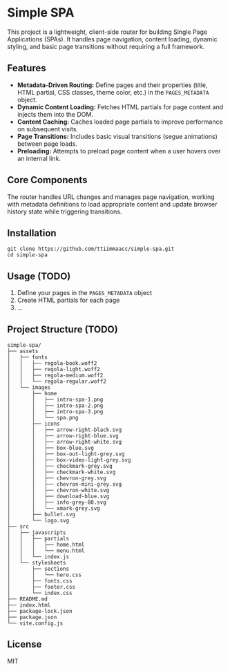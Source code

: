 # Simple SPA

This project is a lightweight, client-side router for building Single Page Applications (SPAs). It handles page navigation, content loading, dynamic styling, and basic page transitions without requiring a full framework.

## Features

- **Metadata-Driven Routing:** Define pages and their properties (title, HTML partial, CSS classes, theme color, etc.) in the `PAGES_METADATA` object.
- **Dynamic Content Loading:** Fetches HTML partials for page content and injects them into the DOM.
- **Content Caching:** Caches loaded page partials to improve performance on subsequent visits.
- **Page Transitions:** Includes basic visual transitions (segue animations) between page loads.
- **Preloading:** Attempts to preload page content when a user hovers over an internal link.

## Core Components

The router handles URL changes and manages page navigation, working with metadata definitions to load appropriate content and update browser history state while triggering transitions.

## Installation

```
git clone https://github.com/ttiimmaacc/simple-spa.git
cd simple-spa
```

## Usage (TODO)

1. Define your pages in the `PAGES_METADATA` object
2. Create HTML partials for each page
3. ...

## Project Structure (TODO)

```
simple-spa/
├── assets
│   ├── fonts
│   │   ├── regola-book.woff2
│   │   ├── regola-light.woff2
│   │   ├── regola-medium.woff2
│   │   └── regola-regular.woff2
│   └── images
│       ├── home
│       │   ├── intro-spa-1.png
│       │   ├── intro-spa-2.png
│       │   ├── intro-spa-3.png
│       │   └── spa.png
│       ├── icons
│       │   ├── arrow-right-black.svg
│       │   ├── arrow-right-blue.svg
│       │   ├── arrow-right-white.svg
│       │   ├── box-blue.svg
│       │   ├── box-out-light-grey.svg
│       │   ├── box-video-light-grey.svg
│       │   ├── checkmark-grey.svg
│       │   ├── checkmark-white.svg
│       │   ├── chevron-grey.svg
│       │   ├── chevron-mini-grey.svg
│       │   ├── chevron-white.svg
│       │   ├── download-blue.svg
│       │   ├── info-grey-80.svg
│       │   └── xmark-grey.svg
│       ├── bullet.svg
│       └── logo.svg
├── src
│   ├── javascripts
│   │   ├── partials
│   │   │   ├── home.html
│   │   │   └── menu.html
│   │   └── index.js
│   └── stylesheets
│       ├── sections
│       │   └── hero.css
│       ├── fonts.css
│       ├── footer.css
│       └── index.css
├── README.md
├── index.html
├── package-lock.json
├── package.json
└── vite.config.js
```

## License

MIT
